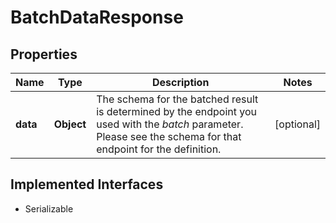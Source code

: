 

# BatchDataResponse


## Properties

Name | Type | Description | Notes
------------ | ------------- | ------------- | -------------
**data** | **Object** | The schema for the batched result is determined by the endpoint you used with the _batch_ parameter. Please see the schema for that endpoint for the definition.  |  [optional]


## Implemented Interfaces

* Serializable


